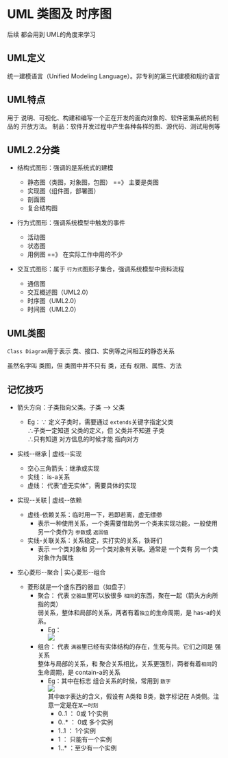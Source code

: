 # UML 类图及 时序图
后续 都会用到 UML的角度来学习

## UML定义
统一建模语言（Unified Modeling Language）。非专利的第三代建模和规约语言

## UML特点
用于 说明、可视化、构建和编写一个正在开发的面向对象的、软件密集系统的制品的 开放方法。
制品：软件开发过程中产生各种各样的图、源代码、测试用例等

## UML2.2分类
+ 结构式图形：强调的是系统式的建模
  + 静态图（类图，对象图，包图） ==》 主要是类图
  + 实现图（组件图，部署图）
  + 剖面图
  + 复合结构图
    
+ 行为式图形：强调系统模型中触发的事件
  + 活动图
  + 状态图
  + 用例图 ==》 在实际工作中用的不少
  
+ 交互式图形：属于 `行为式`图形子集合，强调系统模型中资料流程
  + 通信图
  + 交互概述图（UML2.0）
  + 时序图（UML2.0）
  + 时间图（UML2.0）
  
## UML类图
`Class Diagram`用于表示 类、接口、实例等之间相互的静态关系

虽然名字叫 类图，但 类图中并不只有 类，还有 权限、属性、方法

## 记忆技巧
+ 箭头方向：子类指向父类。子类 --> 父类
  + Eg：∵ 定义子类时，需要通过 `extends`关键字指定父类 <br/> 
  ∴子类一定知道 父类的定义，但 父类并不知道 子类<br/>
  ∴只有知道 对方信息的时候才能 指向对方

+ 实线--继承 | 虚线--实现
  + 空心三角箭头：继承或实现
  + 实线： is-a关系
  + 虚线： 代表“虚无实体”，需要具体的实现

+ 实现--关联 | 虚线--依赖
  + 虚线-依赖关系：临时用一下，若即若离，虚无缥缈
    + 表示一种使用关系，一个类需要借助另一个类来实现功能，一般使用另一个类作为 `参数`或 `返回值`
  + 实线-关联关系：关系稳定，实打实的关系，铁哥们
    + 表示 一个类对象和 另一个类对象有关联。通常是 一个类有 另一个类对象作为属性
    
+ 空心菱形--聚合 | 实心菱形--组合
  + 菱形就是一个盛东西的器皿（如盘子）
    + 聚合： 代表 `空器皿`里可以放很多 `相同`的东西，聚在一起（箭头方向所指的类）<br/>
    弱关系，整体和局部的关系，两者有着`独立`的生命周期，是 has-a的关系。
      + Eg： <br/>![](http://127.0.0.1:8001/ch1-1/空心菱形--聚合.jpg)
    + 组合： 代表 `满器`里已经有实体结构的存在，生死与共。它们之间是 强关系<br/>
    整体与局部的关系，和 聚合关系相比，关系更强烈，两者有着`相同`的生命周期，是 contain-a的关系
      + Eg：其中在标志 组合关系的时候，常用到 `数字`<br/>
      ![](http://127.0.0.1:8001/ch1-1/实心菱形--组合.jpg)<br/>
      其中`数字`表达的含义，假设有 A类和 B类，数字标记在 A类侧。注意一定是在`某一时刻`
        + 0..1 ： 0或 1个实例
        + 0..* ： 0或 多个实例
        + 1..1 ： 1个实例
        + 1 ： 只能有一个实例
        + 1..* ：至少有一个实例
      













































